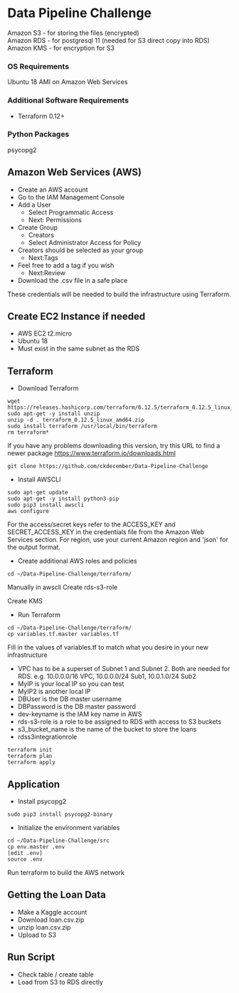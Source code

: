 # Data Pipeline Challenge

Amazon S3 - for storing the files (encrypted)  
Amazon RDS - for postgresql 11 (needed for S3 direct copy into RDS)  
Amazon KMS - for encryption for S3  

### OS Requirements
Ubuntu 18 AMI on Amazon Web Services

### Additional Software Requirements
+ Terraform 0.12+

### Python Packages
psycopg2

## Amazon Web Services (AWS)
+ Create an AWS account
+ Go to the IAM Management Console
+ Add a User
  - Select Programmatic Access
  - Next: Permissions
+ Create Group
  - Creators
  - Select Administrator Access for Policy
+ Creators should be selected as your group
  - Next:Tags
+ Feel free to add a tag if you wish
  - Next:Review
+ Download the .csv file in a safe place

These credentials will be needed to build the infrastructure using Terraform.

## Create EC2 Instance if needed
+ AWS EC2 t2.micro
+ Ubuntu 18
+ Must exist in the same subnet as the RDS

## Terraform
+ Download Terraform
```
wget https://releases.hashicorp.com/terraform/0.12.5/terraform_0.12.5_linux_amd64.zip
sudo apt-get -y install unzip
unzip -d . terraform_0.12.5_linux_amd64.zip
sudo install terraform /usr/local/bin/terraform
rm terraform*
```
If you have any problems downloading this version, try this URL to find a newer package https://www.terraform.io/downloads.html

```
git clone https://github.com/ckdecember/Data-Pipeline-Challenge
```

+ Install AWSCLI
```
sudo apt-get update
sudo apt-get -y install python3-pip
sudo pip3 install awscli
aws configure
```

For the access/secret keys refer to the ACCESS_KEY and SECRET_ACCESS_KEY in the credentials file from the Amazon Web Services section.
For region, use your current Amazon region and 'json' for the output format.

+ Create additional AWS roles and policies
```
cd ~/Data-Pipeline-Challenge/terraform/
```

Manually in awscli
Create
rds-s3-role

Create
KMS

+ Run Terraform
```
cd ~/Data-Pipeline-Challenge/terraform/
cp variables.tf.master variables.tf
```

Fill in the values of variables.tf to match what you desire in your new infrastructure
+ VPC has to be a superset of Subnet 1 and Subnet 2.  Both are needed for RDS. e.g.  10.0.0.0/16 VPC, 10.0.0.0/24 Sub1, 10.0.1.0/24 Sub2
+ MyIP is your local IP so you can test
+ MyIP2 is another local IP
+ DBUser is the DB master username 
+ DBPassword is the DB master password
+ dev-keyname is the IAM key name in AWS
+ rds-s3-role is a role to be assigned to RDS with access to S3 buckets
+ s3_bucket_name is the name of the bucket to store the loans
+ rdss3integrationrole

```
terraform init
terraform plan
terraform apply
```

## Application

+ Install psycopg2
```
sudo pip3 install psycopg2-binary
```

+ Initialize the environment variables

```
cd ~/Data-Pipeline-Challenge/src
cp env.master .env
[edit .env]
source .env

```
Run terraform to build the AWS network

## Getting the Loan Data 
+ Make a Kaggle account
+ Download loan.csv.zip
+ unzip loan.csv.zip
+ Upload to S3

## Run Script
- Check table / create table
- Load from S3 to RDS directly
